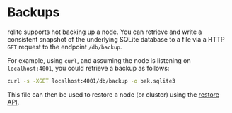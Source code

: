 # Backups

rqlite supports hot backing up a node. You can retrieve and write a consistent snapshot of the underlying SQLite database to a file via a HTTP `GET` request to the endpoint `/db/backup`.

For example, using `curl`, and assuming the node is listening on `localhost:4001`, you could retrieve a backup as follows:
```bash
curl -s -XGET localhost:4001/db/backup -o bak.sqlite3
```
This file can then be used to restore a node (or cluster) using the [restore API](https://github.com/rqlite/rqlite/blob/master/DOC/RESTORE_FROM_SQLITE.md).
